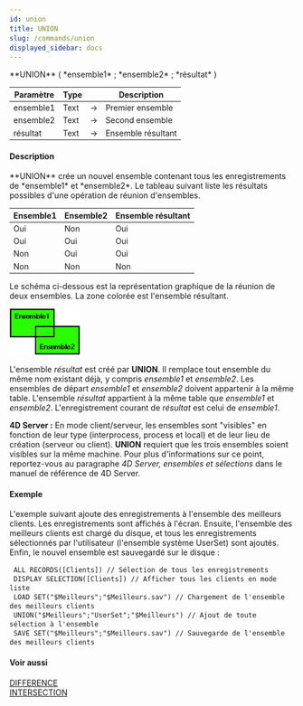 ```yaml
---
id: union
title: UNION
slug: /commands/union
displayed_sidebar: docs
---
```


<!--REF #_command_.UNION.Syntax-->**UNION** ( *ensemble1* ; *ensemble2* ; *résultat* )<!-- END REF-->
<!--REF #_command_.UNION.Params-->
| Paramètre | Type |  | Description |
| --- | --- | --- | --- |
| ensemble1 | Text | &srarr; | Premier ensemble |
| ensemble2 | Text | &srarr; | Second ensemble |
| résultat | Text | &srarr; | Ensemble résultant |

<!-- END REF-->

#### Description 

<!--REF #_command_.UNION.Summary-->**UNION** crée un nouvel ensemble contenant tous les enregistrements de *ensemble1* et *ensemble2*.<!-- END REF--> Le tableau suivant liste les résultats possibles d'une opération de réunion d'ensembles.

| **Ensemble1** | **Ensemble2** | **Ensemble résultant** |
| ------------- | ------------- | ---------------------- |
| Oui           | Non           | Oui                    |
| Oui           | Oui           | Oui                    |
| Non           | Oui           | Oui                    |
| Non           | Non           | Non                    |

Le schéma ci-dessous est la représentation graphique de la réunion de deux ensembles. La zone colorée est l'ensemble résultant.

![](../assets/en/commands/pict33125.fr.png)

L'ensemble *résultat* est créé par **UNION**. Il remplace tout ensemble du même nom existant déjà, y compris *ensemble1* et *ensemble2*. Les ensembles de départ *ensemble1* et *ensemble2* doivent appartenir à la même table. L'ensemble *résultat* appartient à la même table que *ensemble1* et *ensemble2*. L'enregistrement courant de *résultat* est celui de *ensemble1*.

**4D Server :** En mode client/serveur, les ensembles sont "visibles" en fonction de leur type (interprocess, process et local) et de leur lieu de création (serveur ou client). **UNION** requiert que les trois ensembles soient visibles sur la même machine. Pour plus d'informations sur ce point, reportez-vous au paragraphe *4D Server, ensembles et sélections* dans le manuel de référence de 4D Server.

#### Exemple 

L'exemple suivant ajoute des enregistrements à l'ensemble des meilleurs clients. Les enregistrements sont affichés à l'écran. Ensuite, l'ensemble des meilleurs clients est chargé du disque, et tous les enregistrements sélectionnés par l'utilisateur (l'ensemble système UserSet) sont ajoutés. Enfin, le nouvel ensemble est sauvegardé sur le disque :

```4d
 ALL RECORDS([Clients]) // Sélection de tous les enregistrements
 DISPLAY SELECTION([Clients]) // Afficher tous les clients en mode liste
 LOAD SET("$Meilleurs";"$Meilleurs.sav") // Chargement de l'ensemble des meilleurs clients
 UNION("$Meilleurs";"UserSet";"$Meilleurs") // Ajout de toute sélection à l'ensemble
 SAVE SET("$Meilleurs";"$Meilleurs.sav") // Sauvegarde de l'ensemble des meilleurs clients
```

#### Voir aussi 

[DIFFERENCE](difference.md)  
[INTERSECTION](intersection.md)  